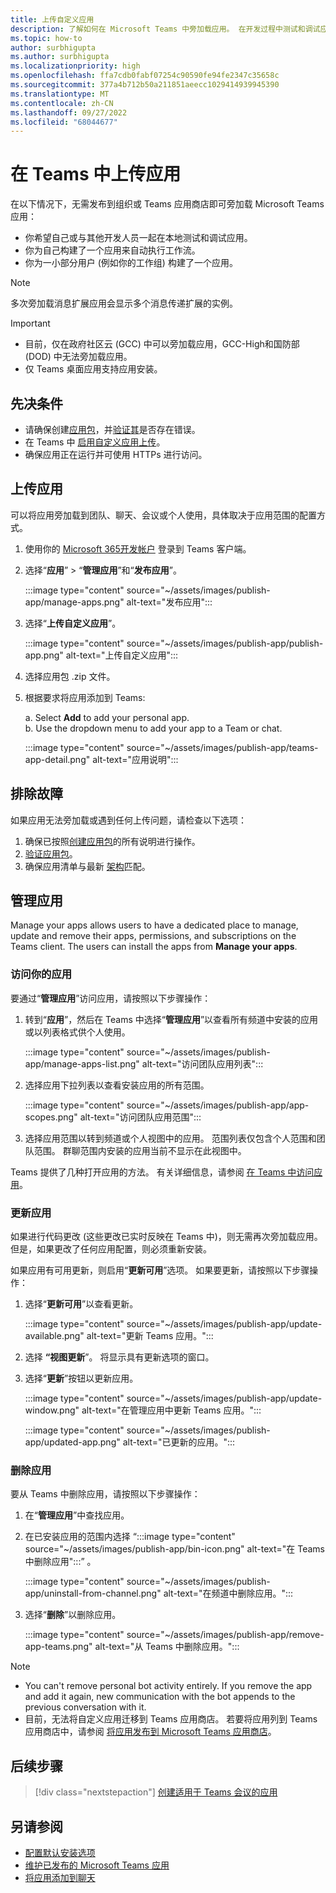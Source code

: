 ```yaml
---
title: 上传自定义应用
description: 了解如何在 Microsoft Teams 中旁加载应用。 在开发过程中测试和调试应用时，旁加载很常见。
ms.topic: how-to
author: surbhigupta
ms.author: surbhigupta
ms.localizationpriority: high
ms.openlocfilehash: ffa7cdb0fabf07254c90590fe94fe2347c35658c
ms.sourcegitcommit: 377a4b712b50a211851aeecc1029414939945390
ms.translationtype: MT
ms.contentlocale: zh-CN
ms.lasthandoff: 09/27/2022
ms.locfileid: "68044677"
---
```

# <a name="upload-your-app-in-teams"></a>在 Teams 中上传应用

在以下情况下，无需发布到组织或 Teams 应用商店即可旁加载 Microsoft Teams 应用：

* 你希望自己或与其他开发人员一起在本地测试和调试应用。
* 你为自己构建了一个应用来自动执行工作流。
* 你为一小部分用户 (例如你的工作组) 构建了一个应用。

> [!NOTE]
> 多次旁加载消息扩展应用会显示多个消息传递扩展的实例。

> [!IMPORTANT]
>
> * 目前，仅在政府社区云 (GCC) 中可以旁加载应用，GCC-High和国防部 (DOD) 中无法旁加载应用。
> * 仅 Teams 桌面应用支持应用安装。

## <a name="prerequisites"></a>先决条件

* 请确保创建[应用包](~/concepts/build-and-test/apps-package.md)，并[验证其](https://dev.teams.microsoft.com/appvalidation.html)是否存在错误。
* 在 Teams 中 [启用自定义应用上传](~/concepts/build-and-test/prepare-your-o365-tenant.md#enable-custom-teams-apps-and-turn-on-custom-app-uploading)。
* 确保应用正在运行并可使用 HTTPs 进行访问。

## <a name="upload-your-app"></a>上传应用

可以将应用旁加载到团队、聊天、会议或个人使用，具体取决于应用范围的配置方式。

1. 使用你的 [Microsoft 365开发帐户](https://developer.microsoft.com/en-us/microsoft-365/dev-program) 登录到 Teams 客户端。
1. 选择“**应用**” > “**管理应用**”和“**发布应用**”。

    :::image type="content" source="~/assets/images/publish-app/manage-apps.png" alt-text="发布应用":::

1. 选择“**上传自定义应用**”。

   :::image type="content" source="~/assets/images/publish-app/publish-app.png" alt-text="上传自定义应用":::

1. 选择应用包 .zip 文件。
1. 根据要求将应用添加到 Teams:</br>

   a. Select **Add** to add your personal app.</br>
   b. Use the dropdown menu to add your app to a Team or chat.

    :::image type="content" source="~/assets/images/publish-app/teams-app-detail.png" alt-text="应用说明":::

## <a name="troubleshoot"></a>排除故障

如果应用无法旁加载或遇到任何上传问题，请检查以下选项：

1. 确保已按照[创建应用包](../../concepts/build-and-test/apps-package.md)的所有说明进行操作。
1. [验证应用包](https://dev.teams.microsoft.com/appvalidation.html)。
1. 确保应用清单与最新 [架构](../../resources/schema/manifest-schema.md)匹配。

## <a name="manage-your-apps"></a>管理应用

Manage your apps allows users to have a dedicated place to manage, update and remove their apps, permissions, and subscriptions on the Teams client. The users can install the apps from **Manage your apps**.

### <a name="access-your-app"></a>访问你的应用

要通过“**管理应用**”访问应用，请按照以下步骤操作：

1. 转到“**应用**”，然后在 Teams 中选择“**管理应用**”以查看所有频道中安装的应用或以列表格式供个人使用。

    :::image type="content" source="~/assets/images/publish-app/manage-apps-list.png" alt-text="访问团队应用列表":::

1. 选择应用下拉列表以查看安装应用的所有范围。

    :::image type="content" source="~/assets/images/publish-app/app-scopes.png" alt-text="访问团队应用范围":::

1. 选择应用范围以转到频道或个人视图中的应用。 范围列表仅包含个人范围和团队范围。 群聊范围内安装的应用当前不显示在此视图中。

Teams 提供了几种打开应用的方法。 有关详细信息，请参阅 [在 Teams 中访问应用](https://support.microsoft.com/office/access-your-apps-in-teams-0758cb09-9e85-40e7-a974-51df7734646a)。

### <a name="update-your-app"></a>更新应用

如果进行代码更改 (这些更改已实时反映在 Teams 中)，则无需再次旁加载应用。 但是，如果更改了任何应用配置，则必须重新安装。

如果应用有可用更新，则启用“**更新可用**”选项。 如果要更新，请按照以下步骤操作：

1. 选择“**更新可用**”以查看更新。

     :::image type="content" source="~/assets/images/publish-app/update-available.png" alt-text="更新 Teams 应用。":::

1. 选择 **“视图更新**”。 将显示具有更新选项的窗口。
1. 选择“**更新**”按钮以更新应用。

     :::image type="content" source="~/assets/images/publish-app/update-window.png" alt-text="在管理应用中更新 Teams 应用。":::

     :::image type="content" source="~/assets/images/publish-app/updated-app.png" alt-text="已更新的应用。":::

### <a name="remove-your-app"></a>删除应用

要从 Teams 中删除应用，请按照以下步骤操作：

1. 在“**管理应用**”中查找应用。

1. 在已安装应用的范围内选择&nbsp;“:::image type="content" source="~/assets/images/publish-app/bin-icon.png" alt-text="在 Teams 中删除应用":::”&nbsp;。

    :::image type="content" source="~/assets/images/publish-app/uninstall-from-channel.png" alt-text="在频道中删除应用。":::

1. 选择“**删除**”以删除应用。

    :::image type="content" source="~/assets/images/publish-app/remove-app-teams.png" alt-text="从 Teams 中删除应用。":::

> [!NOTE]
>
> * You can't remove personal bot activity entirely. If you remove the app and add it again, new communication with the bot appends to the previous conversation with it.
> * 目前，无法将自定义应用迁移到 Teams 应用商店。 若要将应用列到 Teams 应用商店中，请参阅 [将应用发布到 Microsoft Teams 应用商店](appsource/publish.md)。

## <a name="next-step"></a>后续步骤

> [!div class="nextstepaction"]
>[创建适用于 Teams 会议的应用](../../apps-in-teams-meetings/teams-apps-in-meetings.md)

## <a name="see-also"></a>另请参阅

* [配置默认安装选项](~/concepts/deploy-and-publish/add-default-install-scope.md)
* [维护已发布的 Microsoft Teams 应用](~/concepts/deploy-and-publish/appsource/post-publish/overview.md)
* [将应用添加到聊天](/graph/api/chat-post-installedapps)
